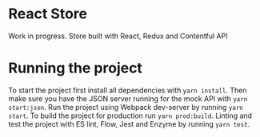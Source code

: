 # React Store

Work in progress. Store built with React, Redux and Contentful API

# Running the project

To start the project first install all dependencies with `yarn install`. Then make sure you have the JSON server running for the mock API with `yarn start:json`. Run the project using Webpack dev-server by running `yarn start`. To build the project for production run `yarn prod:build`. Linting and test the project with ES lint, Flow, Jest and Enzyme by running `yarn test`.

